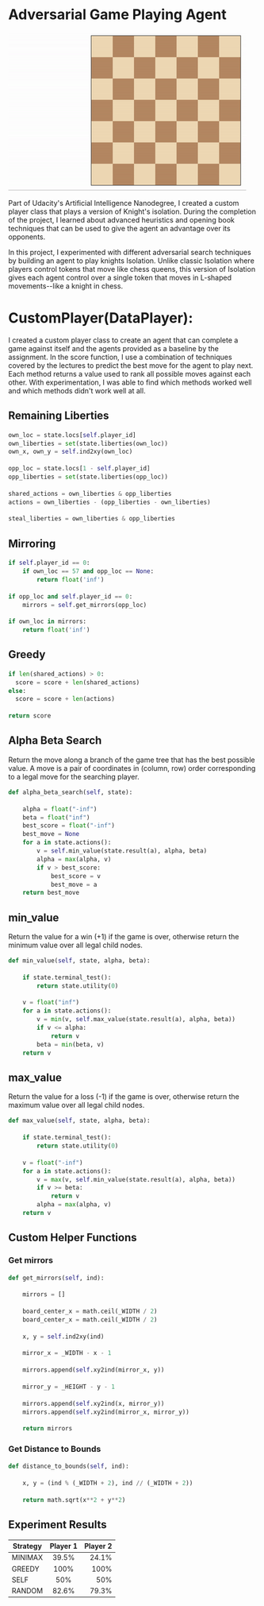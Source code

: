 # Adversarial Game Playing Agent

![Example game of isolation on a square board](viz.gif)

Part of Udacity's Artificial Intelligence Nanodegree, I created a custom player class that plays a version of Knight's isolation. During the completion of the project, I learned about advanced heuristics and opening book techniques that can be used to give the agent an advantage over its opponents. 

In this project, I experimented with different adversarial search techniques by building an agent to play knights Isolation. Unlike classic Isolation where players control tokens that move like chess queens, this version of Isolation gives each agent control over a single token that moves in L-shaped movements--like a knight in chess.

# CustomPlayer(DataPlayer):
I created a custom player class to create an agent that can complete a game against itself and the agents provided as a baseline by the assignment. In the score function, I use a combination of techniques covered by the lectures to predict the best move for the agent to play next. Each method returns a value used to rank all possible moves against each other. With experimentation, I was able to find which methods worked well and which methods didn't work well at all.

## Remaining Liberties
```python
own_loc = state.locs[self.player_id]
own_liberties = set(state.liberties(own_loc))
own_x, own_y = self.ind2xy(own_loc)

opp_loc = state.locs[1 - self.player_id]
opp_liberties = set(state.liberties(opp_loc))

shared_actions = own_liberties & opp_liberties
actions = own_liberties - (opp_liberties - own_liberties)

steal_liberties = own_liberties & opp_liberties
```

## Mirroring
```python
if self.player_id == 0:
    if own_loc == 57 and opp_loc == None:
        return float('inf')

if opp_loc and self.player_id == 0: 
    mirrors = self.get_mirrors(opp_loc)
    
if own_loc in mirrors:
    return float('inf')
```
## Greedy 

```python
if len(shared_actions) > 0:
  score = score + len(shared_actions)
else:
  score = score + len(actions) 

return score
```

## Alpha Beta Search
Return the move along a branch of the game tree that has 
the best possible value.  A move is a pair of coordinates
in (column, row) order corresponding to a legal move for
the searching player.

```python    
def alpha_beta_search(self, state):
    
    alpha = float("-inf")
    beta = float("inf")
    best_score = float("-inf")
    best_move = None
    for a in state.actions():
        v = self.min_value(state.result(a), alpha, beta)
        alpha = max(alpha, v)
        if v > best_score:
            best_score = v
            best_move = a
    return best_move
```

## min_value
Return the value for a win (+1) if the game is over,
otherwise return the minimum value over all legal child
nodes.

```python
def min_value(self, state, alpha, beta):

    if state.terminal_test():
        return state.utility(0)
    
    v = float("inf")
    for a in state.actions():
        v = min(v, self.max_value(state.result(a), alpha, beta))
        if v <= alpha:
            return v
        beta = min(beta, v)
    return v
```

## max_value
Return the value for a loss (-1) if the game is over,
otherwise return the maximum value over all legal child nodes.

```python
def max_value(self, state, alpha, beta):

    if state.terminal_test():
        return state.utility(0)
    
    v = float("-inf")
    for a in state.actions():
        v = max(v, self.min_value(state.result(a), alpha, beta))
        if v >= beta:
            return v
        alpha = max(alpha, v)
    return v
```

## Custom Helper Functions

### Get mirrors
```python
def get_mirrors(self, ind):

    mirrors = []

    board_center_x = math.ceil(_WIDTH / 2)
    board_center_x = math.ceil(_WIDTH / 2)

    x, y = self.ind2xy(ind)

    mirror_x = _WIDTH - x - 1

    mirrors.append(self.xy2ind(mirror_x, y))

    mirror_y = _HEIGHT - y - 1

    mirrors.append(self.xy2ind(x, mirror_y))
    mirrors.append(self.xy2ind(mirror_x, mirror_y))

    return mirrors
```

### Get Distance to Bounds
```python
def distance_to_bounds(self, ind):

    x, y = (ind % (_WIDTH + 2), ind // (_WIDTH + 2))

    return math.sqrt(x**2 + y**2)
```

## Experiment Results

| Strategy      | Player 1      | Player 2  |
| ------------- |:-------------:| -----:|
| MINIMAX       | 39.5%         | 24.1% |
| GREEDY        | 100%          | 100%  |
| SELF          | 50%           | 50%   |
| RANDOM        | 82.6%         | 79.3% |
